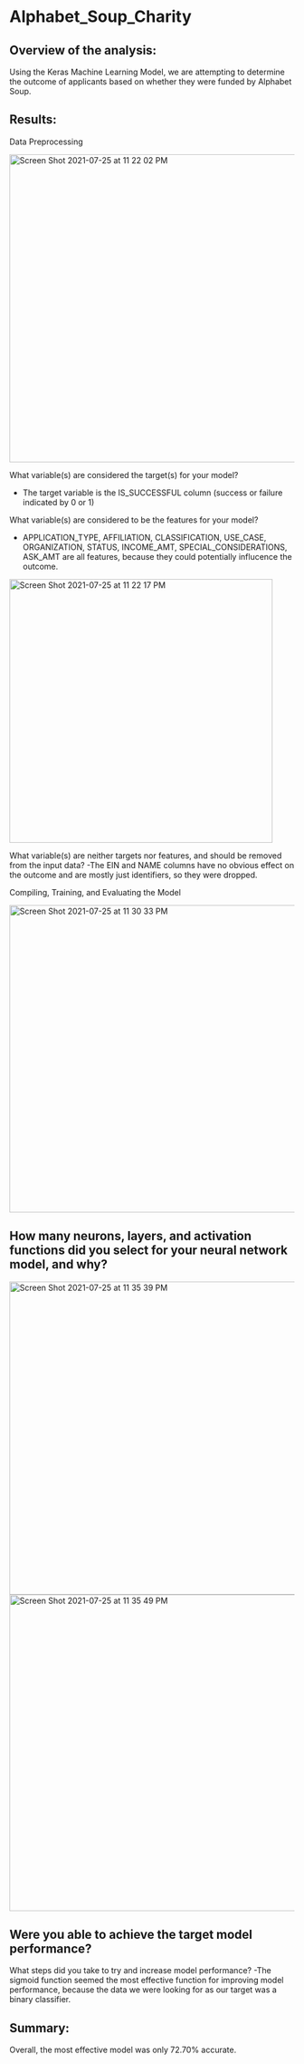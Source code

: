 # Alphabet_Soup_Charity

## Overview of the analysis: 
Using the Keras Machine Learning Model, we are attempting to determine the outcome of applicants based on whether they were funded by Alphabet Soup.

## Results: 

Data Preprocessing

<img width="543" alt="Screen Shot 2021-07-25 at 11 22 02 PM" src="https://user-images.githubusercontent.com/80495710/126928842-3a8ad647-102c-43a9-bc8a-05200f74103e.png">

What variable(s) are considered the target(s) for your model?

- The target variable is the IS_SUCCESSFUL column (success or failure indicated by 0 or 1)

What variable(s) are considered to be the features for your model?

- APPLICATION_TYPE, AFFILIATION, CLASSIFICATION, USE_CASE, ORGANIZATION, STATUS, INCOME_AMT, SPECIAL_CONSIDERATIONS, ASK_AMT are all features, because they could potentially influcence the outcome. 

<img width="465" alt="Screen Shot 2021-07-25 at 11 22 17 PM" src="https://user-images.githubusercontent.com/80495710/126928857-83169892-b18f-414a-92c2-62af49a7a5cc.png">

What variable(s) are neither targets nor features, and should be removed from the input data?
-The EIN and NAME columns have no obvious effect on the outcome and are mostly just identifiers, so they were dropped. 

Compiling, Training, and Evaluating the Model

<img width="542" alt="Screen Shot 2021-07-25 at 11 30 33 PM" src="https://user-images.githubusercontent.com/80495710/126929370-daf6b1a2-5915-4510-b8ba-33e878d3c27a.png">

How many neurons, layers, and activation functions did you select for your neural network model, and why?
-

<img width="552" alt="Screen Shot 2021-07-25 at 11 35 39 PM" src="https://user-images.githubusercontent.com/80495710/126929730-e8db2f46-6b7a-437b-b3b5-4b6e34315fb0.png">
<img width="558" alt="Screen Shot 2021-07-25 at 11 35 49 PM" src="https://user-images.githubusercontent.com/80495710/126929732-398540fa-1bd2-4829-a16f-652ef2de3a33.png">

Were you able to achieve the target model performance?
-

What steps did you take to try and increase model performance?
-The sigmoid function seemed the most effective function for improving model performance, because the data we were looking for as our target was a binary classifier. 

## Summary: 

Overall, the most effective model was only 72.70% accurate. 
